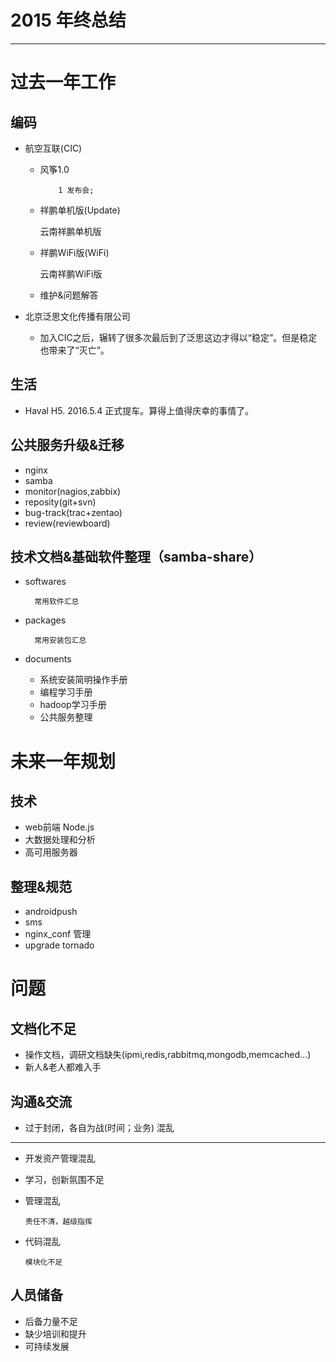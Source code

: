 
# 2015 年终总结 #

----------


过去一年工作
======


编码
-------
- 航空互联(CIC)

  * 风筝1.0
     
		    1 发布会;

  * 祥鹏单机版(Update)
                  
    云南祥鹏单机版          
    

  * 祥鹏WiFi版(WiFi)
      
    云南祥鹏WiFi版          

  * 维护&问题解答
     

- 北京泛思文化传播有限公司

  * 加入CIC之后，辗转了很多次最后到了泛思这边才得以“稳定”。但是稳定也带来了“灭亡”。



生活
---------
  * Haval H5. 
  2016.5.4 正式提车。算得上值得庆幸的事情了。


  

公共服务升级&迁移
----------------
- nginx
- samba
- monitor(nagios,zabbix)
- reposity(git+svn)
- bug-track(trac+zentao)
- review(reviewboard)


技术文档&基础软件整理（samba-share）
---------------------
- softwares
  
        常用软件汇总

- packages

        常用安装包汇总

- documents
  * 系统安装简明操作手册
  * 编程学习手册
  * hadoop学习手册
  * 公共服务整理


未来一年规划
============

技术
----
- web前端 Node.js
- 大数据处理和分析
- 高可用服务器

整理&规范
-------
* androidpush
* sms
* nginx_conf 管理
* upgrade tornado 

问题
====

文档化不足
--------
  * 操作文档，调研文档缺失(ipmi,redis,rabbitmq,mongodb,memcached...)
  * 新人&老人都难入手

沟通&交流
------
  * 过于封闭，各自为战(时间；业务) 
混乱
----
  * 开发资产管理混乱
    
  * 学习，创新氛围不足
  * 管理混乱
         
        责任不清，越级指挥
  * 代码混乱
  
        模块化不足

人员储备
-------
   * 后备力量不足
   * 缺少培训和提升
   * 可持续发展


